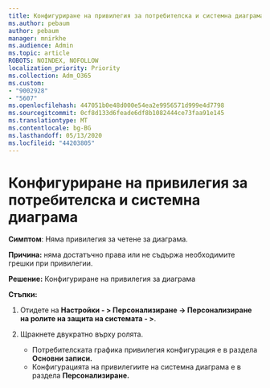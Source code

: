 ```yaml
---
title: Конфигуриране на привилегия за потребителска и системна диаграма
ms.author: pebaum
author: pebaum
manager: mnirkhe
ms.audience: Admin
ms.topic: article
ROBOTS: NOINDEX, NOFOLLOW
localization_priority: Priority
ms.collection: Adm_O365
ms.custom:
- "9002928"
- "5607"
ms.openlocfilehash: 447051b0e48d000e54ea2e9956571d999e4d7798
ms.sourcegitcommit: 0cf8d133d6feade6df8b1082444ce73faa91e145
ms.translationtype: MT
ms.contentlocale: bg-BG
ms.lasthandoff: 05/13/2020
ms.locfileid: "44203805"
---
```

# <a name="configure-privilege-for-user-and-system-chart"></a>Конфигуриране на привилегия за потребителска и системна диаграма

**Симптом**: Няма привилегия за четене за диаграма.

**Причина:** няма достатъчно права или не съдържа необходимите грешки при привилегии.

**Решение:** Конфигуриране на привилегия за диаграма

**Стъпки:**

1. Отидете на **Настройки - > Персонализиране -> Персонализиране на ролите на защита на системата - >**.

2. Щракнете двукратно върху ролята.

    - Потребителската графика привилегия конфигурация е в раздела **Основни записи.**
    - Конфигурацията на привилегиите на системна диаграма е в раздела **Персонализиране.**
